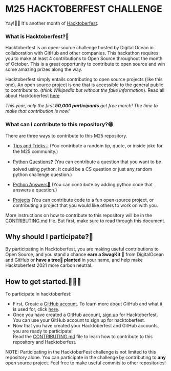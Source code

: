 # M25 HACKTOBERFEST CHALLENGE

Yay!🎉🎉  It's another month of [Hacktoberfest](https://hacktoberfest.digitalocean.com/).

### What is Hacktoberfest?🤔
Hacktoberfest is an open-source challenge hosted by Digital Ocean in collaboration with GitHub and other companies. This hackathon requires you to make at least 4 contributions to Open Source throughout the month of October. This is a great opportunity to contribute to open source and win some amazing prizes along the way.

Hacktoberfest simply entails contributing to open source projects (like this one). An open source project is one that is accessible to the general public to contribute to. (_think Wikipedia but without the fake information_).
Read all about Hacktoberfest [here](https://www.educative.io/blog/everything-to-know-hacktoberfest)

_This year, only the first **50,000 participants** get free merch! The time to make that contribution is now!_

### What can I contribute to this repository?😁
There are three ways to contribute to this M25 repository.

- [Tips and Tricks💡](contributions/Tips_and_tricks.md) (You contribute a random tip, quote, or inside joke for the M25 community.)
- [Python Questions❓](contributions/python_questions.md) (You can contribute a question that you want to be solved using python. It could be a CS question or just any random python challenge question.)
- [Python Answers🐍](contributions/answers) (You can contribute by adding python code that answers a question.)

- [Projects](contributions/projects) (You can contribute code to a fun open-source project, or contributing a project that you would like others to work on with you.

More instructions on how to contribute to this repository will be in the [CONTRIBUTING.md](CONTRIBUTING.md) file. But first, make sure to read through this document.

## Why should I participate?🤔 
By participating in Hacktoberfest, you are making useful contributions to Open Source, and you stand a chance **earn a SwagKit 👕** from DigitalOcean and GitHub or **have a tree🌲 planted** in your name, and help make Hacktoberfest 2021 more carbon neutral.

## How to get started.🏃🏾‍♀️
To participate in hacktoberfest:

* First, Create a [GitHub account](https://github.com/). To learn more about GitHub and what it is used for, click [here](https://guides.github.com/activities/hello-world/).
* Once you have created a GitHub account, [sign up](https://hacktoberfest.digitalocean.com/) for Hacktoberfest. You can use your GitHub account to sign up for hacktoberfest.
* Now that you have created your Hacktoberfest and GitHub accounts, you are ready to participate!<br/>Read the [CONTRIBUTING.md](CONTRIBUTING.md) file to learn how to contribute to this repository and Hacktoberfest.

NOTE:
Participating in the HacktoberFest challenge is not limited to this repository alone. You can participate in the challenge by contributing to **any** open source project. Feel free to make useful commits to other repositories!